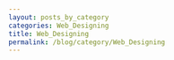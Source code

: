 ```yaml
---
layout: posts_by_category
categories: Web_Designing
title: Web_Designing
permalink: /blog/category/Web_Designing
---
```

